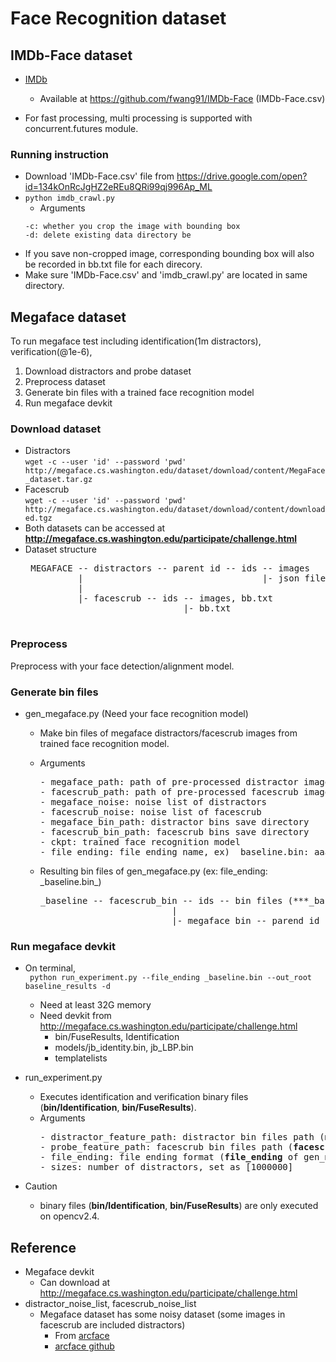 # Face Recognition dataset

## IMDb-Face dataset

* [IMDb](http://openaccess.thecvf.com/content_ECCV_2018/papers/Liren_Chen_The_Devil_of_ECCV_2018_paper.pdf) 
  + Available at https://github.com/fwang91/IMDb-Face (IMDb-Face.csv)
  
* For fast processing, multi processing is supported with concurrent.futures module.
  
### Running instruction
* Download 'IMDb-Face.csv' file from https://drive.google.com/open?id=134kOnRcJgHZ2eREu8QRi99qj996Ap_ML
* `python imdb_crawl.py`
  * Arguments
   ```   
   -c: whether you crop the image with bounding box
   -d: delete existing data directory be
   ```
* If you save non-cropped image, corresponding bounding box will also be recorded in bb.txt file for each direcory.
* Make sure 'IMDb-Face.csv' and 'imdb_crawl.py' are located in same directory.

## Megaface dataset
To run megaface test including identification(1m distractors), verification(@1e-6), 
1. Download distractors and probe dataset
2. Preprocess dataset
3. Generate bin files with a trained face recognition model
4. Run megaface devkit

### Download dataset
* Distractors<br/>
  `wget -c --user 'id' --password 'pwd' http://megaface.cs.washington.edu/dataset/download/content/MegaFace_dataset.tar.gz`
* Facescrub<br/>
  `wget -c --user 'id' --password 'pwd' http://megaface.cs.washington.edu/dataset/download/content/downloaded.tgz`
* Both datasets can be accessed at **http://megaface.cs.washington.edu/participate/challenge.html**
* Dataset structure
   <pre>
   MEGAFACE -- distractors -- parent id -- ids -- images
            |                                  |- json file for each image 
            |
            |- facescrub -- ids -- images, bb.txt
                                |- bb.txt
   </pre>

### Preprocess
Preprocess with your face detection/alignment model.

### Generate bin files
* gen_megaface.py (Need your face recognition model)  
  - Make bin files of megaface distractors/facescrub images from trained face recognition model.
  - Arguments
    <pre>
    - megaface_path: path of pre-processed distractor images
    - facescrub_path: path of pre-processed facescrub images
    - megaface_noise: noise list of distractors
    - facescrub_noise: noise list of facescrub
    - megaface_bin_path: distractor bins save directory
    - facescrub_bin_path: facescrub bins save directory
    - ckpt: trained face recognition model
    - file_ending: file ending name, ex) _baseline.bin: aaa.jpg -> aaa_baseline.bin    
    </pre>
  - Resulting bin files of gen_megaface.py (ex: file_ending: \_baseline.bin_)
 
    <pre>
    _baseline -- facescrub_bin -- ids -- bin files (***_baseline.bin)
                             | 
                             |- megaface_bin -- parend id -- ids -- bin files (***_baseline.bin)
    </pre>
 
 
### Run megaface devkit
* On terminal, <br/>
``` python run_experiment.py --file_ending _baseline.bin --out_root baseline_results -d```
  - Need at least 32G memory
  - Need devkit from http://megaface.cs.washington.edu/participate/challenge.html
    - bin/FuseResults, Identification
    - models/jb_identity.bin, jb_LBP.bin
    - templatelists
    
* run_experiment.py
  - Executes identification and verification binary files (**bin/Identification**, **bin/FuseResults**).
  - Arguments
    <pre>
    - distractor_feature_path: distractor bin files path (<b>megaface_bin_path</b> of gen_megaface.py)
    - probe_feature_path: facescrub bin files path (<b>facescrub_bin_path</b> of gen_megaface.py)
    - file_ending: file ending format (<b>file_ending</b> of gen_megaface.py)
    - sizes: number of distractors, set as [1000000] 
    </pre>
* Caution
  - binary files (**bin/Identification**, **bin/FuseResults**) are only executed on opencv2.4. 

## Reference
* Megaface devkit
  - Can download at http://megaface.cs.washington.edu/participate/challenge.html
* distractor_noise_list, facescrub_noise_list
  - Megaface dataset has some noisy dataset (some images in facescrub are included distractors) 
    - From [arcface](https://arxiv.org/pdf/1801.07698.pdf)
    - [arcface github](https://github.com/deepinsight/insightface/tree/master/src/megaface)

